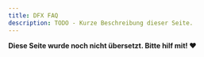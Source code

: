 ```yaml
---
title: DFX FAQ
description: TODO - Kurze Beschreibung dieser Seite.
---
```


**Diese Seite wurde noch nicht übersetzt. Bitte hilf mit! ❤**

<!-- Diese Seite beinhaltet die häufigsten Fragen zu DFX.swiss. Bitte
beachte, dass diese Seite eine Community Seite ist, welche von der
Community und nicht von DFX selber gepflegt wird.

## Allgemeine Fragen

### Erhalte ich eine Übersicht aller Transaktionen, inkl. Fees, die ich während des Jahres bei der Decentralized Finance Exchange getätigt habe?

Ja, du kannst eine Transaktionsübersicht zu den DFX Services bekommen
(Staking, Kauf & Verkauf über Fiat und Referral Rewards).

Dazu kannst du auf der Payment Seite unter **Transaktionshistorie** in
zwei Varianten auswählen.

- csv-Format als Download (Cointracking kompatibel) und
- API für Cointracking (nur Lesen)

Wichtig: Pop Up Blocker deaktivieren!
[center\|thumb](/File:DFX_API_Cointracking.jpg "wikilink")

Sobald der Service für weitere OnChain Daten verfügbar ist, wird das der
nächste Meilenstein sein. Verfolge daher gerne unsere Projekt-
Fortschritte auf unserem Twitter Kanal:
[Twitter](https://twitter.com/DFX_swiss)

### Kann die o.g. Übersicht aller Transaktionen für das Finanzamt verwendet werden?

Ja.

### Was sind DeFi-Assets?

DeFi ist die Abkürzung für “Decentralized Finance”. Der Begriff wird in
der Regel zur Beschreibung aller Anwendungen verwendet, die
Finanzdienstleistungen auf Basis dezentraler Blockchain Technologie
anbieten. Anwendungen sind beispielsweise dezentrale Aktien oder
Kreditvergabe. Allgemein sind unter DeFi-Assets alle typischen
Finanzdienstleistungen der herkömmlichen Finanzwelt zu verstehen, wie
zum Beispiel der Aktienhandel, welcher nun dezentral, also ohne zentrale
Instanz, durchgeführt werden kann.  Die DeFi-Assets, welche bei uns
handelbar sein werden, sind Assets auf der DeFiChain. Wenn du einen
genauen Überblick über die aktuell handelbaren DeFi-Assets haben
möchtest, schau gerne auf der DeFiChain Homepage vorbei: [DeFiChain
DEX](https://defichain.com/dex/)

### Was sind DeFi-Assets? Werden zusätzliche [Kryptowährungen](/Kryptowährungen "wikilink") angeboten?

DeFi-Assets in unserem Kontext sind alle Token, dezentrale Aktien,
Liquidity Token usw., die auf der [DeFiChain](/DeFiChain "wikilink")
handelbar sind. Somit wird es möglich sein, all diese Assets durch
unsere Dienstleistung direkt und ohne Umwege per Banküberweisung zu
erwerben. DeFi Assets und [Kryptowährungen](/Kryptowährungen "wikilink")
außerhalb der [DeFiChain](/DeFiChain "wikilink") werden nicht angeboten.
Hinweis: Beachte, dass damit keine Liquidity Pools wie z.B. DFI-BTC
gemeint sind, sondern Liquidity Token, die diese Pools repräsentieren.

### Ist der Service auch für Unternehmenskunden verfügbar?

Jeder, der eine SEPA Banküberweisung tätigen kann, darf unsere
Dienstleistung nutzen. Daher sind auch Überweisungen von Firmenkonten
möglich.

### Wie wird die Infrastruktur betrieben, wie ist diese gesichert, welche Redundanzen sind eingebaut?

Die IT Infrastruktur wird von einem professionellen Anbieter betrieben,
überwacht und gesichert.

### Wie wird der Service vor Betrug oder Täuschung geschützt?

Betrug und Täuschung im Finanzbereich wird zusammengefasst zum Thema
Geldwäsche. Das Unternehmen ist in der Schweiz reguliert und hält sich
an alle geltenden Gesetze. Wir sind daher verpflichtet alle uns
zugänglichen Informationen über den Nutzer dazu zu verwenden,
Unregelmäßigkeiten oder Auffälligkeiten im Verhalten des Nutzers zu
erkennen. Zum Beispiel, wenn jemand gleichzeitig kauft und verkauft.

### Gibt es bereits eine Webseite?

Ja: [Decentralized Finance Exchange](https://dfx.swiss/)

### Über welche Plattformen und Wallets wird der Dienst verwendet werden können?

Über unsere Payment Seite werden die Zahlungen abgewickelt. Dazu muss
sich der Nutzer mit seiner Wallet und einer Signatur dort anmelden. Wir
planen alle Wallets, d.h. sowohl die DeFiChain App (Full Node) als auch
alle Mobile Wallets (Light Wallets), in unseren Service zu integrieren.

### Kann ich am Projekt mitarbeiten?

Ja, besuche uns auf [GitHub](https://github.com/DeFiChange) oder
kontaktiere uns auf [Telegram](https://t.me/DFXswiss), wenn du bei uns
mitarbeiten möchtest.

### Wie hoch ist das Risiko, dass regulatorische Hürden die Umsetzung verhindern?

Dieses Risiko gibt es immer. Wir arbeiten mit der renommiertesten
Anwaltskanzlei der Schweiz zusammen, um dieses Risiko möglichst klein zu
halten.

### Wie ist die Rolle der Mitarbeiter im Team?

Wie in jedem kleinen Start-Up übernimmt jedes Teammitglied verschiedene
Rollen und Aufgaben. Aktuell sind unsere Hauptaufgaben die Entwicklung
(API, Homepage und Payment), die rechtliche Arbeit, die ein
Geschäftsmodell im DeFi Bereich erfordert, sowie das Marketing. Hier
findest du weitere Infos zu unserem Team:
[<https://dfx.swiss/de/ueber/>](https://dfx.swiss/de/ueber/)

### Warum meldet sich meine Bank bei mir?

Es kann durchaus vorkommen, dass sich deine Bank bei dir meldet bzw.
eine Überweisung zu unserem Service abgelehnt hat. Dies soll dem Schutz
des Kunden dienen, da Betrug oder andere kriminelle Machenschaften
verdächtigt werden. In diesem Fall ist es ratsam, mit deiner Bank
Kontakt aufzunehmen, damit deine Bank die Zahlung freigibt.

### Meine Bank unterstützt keine wöchentlichen Zahlungen. Was kann ich machen?

In der Regel bietet jede Bank einen Dauerauftrag an. Wenn dies nicht
möglich ist, da du es zum Beispiel per App oder via Online Banking
probiert hast, nehme einfach Kontakt zu deiner Bank auf oder ziehe in
Erwägung zu einer anderen Bank zu wechseln. Zudem kannst du auch 4
unterschiedliche Daueraufträge erstellen, die jeweils eine Woche
versetzt sind, sodass jede Woche ein Dauerauftrag ausgeführt wird.

### Wie sieht der Zeitplan aus?

Schau dir unsere Roadmap an, um eine genauere Übersicht bzgl. unserer
Meilensteine und Ziele zu bekommen: [Decentralized Finance Exchange
Roadmap](https://fiat2defi.ch/#roadmap).

### Wie kontaktiere ich unseren Support bzw. wie nehme ich Kontakt zur Decentralized Finance Exchange auf?

Unseren Support erreichst du über unsere Social Media Channels,
[Twitter](https://twitter.com/DFX_swiss) und
[Telegram](https://t.me/DFXswiss). Zudem kannst auch Kontakt über Email
mit uns aufnehmen: support@dfx.swiss

### Welche Währungen werden von unserem Service unterstützt?

Wir akzeptieren CHF und EUR. Bei Transaktionen, die 50'000 CHF
überschreiten, werden nach Absprache auch alternative Währungen
akzeptiert. Melde dich dafür beim Support: support@dfx.swiss

### Wird unser Service auch Cake DeFi oder anderen Anbietern angeboten?

Unsere API Schnittstelle ist Open Source und für jede Partei frei
zugänglich. Jede Plattform kann unseren Dienst einbauen, ohne uns um
Erlaubnis zu fragen. Es müssen nur unsere Standards eingehalten werden.
Ob Cake DeFi oder andere Anbieter unseren Service integrieren, liegt
somit nicht in unserer Hand.

### Werden auch andere Zahlungssysteme angeboten?

Ja, wir arbeiten bereits jetzt daran, möglichst jedes weit-verbreitete
Zahlungssystem zu integrieren. Wir stufen die Einführung weiterer
Zahlungssysteme als essentiell ein und wollen daher vor allem auch
Kreditkartenzahlungen ermöglichen. Apple Pay und Google Pay werden in
Zukunft ebenfalls eingeführt. Das nächste Zahlungssystem, welches wir
neben dem SEPA Zahlungssystem integrieren werden, ist
Kreditkartenzahlung. Schau dir hierzu auch unsere
[Roadmap](https://fiat2defi.ch/#roadmap) an. Mit dem angenommenen CFP,
können wir nun unsere Anstrengungen zusätzlich verstärken und die
Einführung weiterer Zahlungssysteme beschleunigen.

### Ist DFX reguliert?

Ja. Die Regulierung kann
[hier](https://www.finma.ch/de/bewilligung/selbstregulierungsorganisationen-sro/sro-mitglieder-suche/)
abgerufen werden. [none\|thumb\|Regulierung](/File:Finma.png "wikilink")

## Schritt-für-Schritt Anleitung

### DFX - Die ersten Schritte

Du möchtest gerne per einfacher SEPA Überweisung \$DFI und andere Token
der DefiChain (dBTC, dETH etc.) kaufen und diese auf deine Wallet senden
lassen?

In drei Schritten wird dir erklärt, wie einfach es ist, dein
traditionelles Bankonto kryptofit zu machen.

**Du nutzt noch nicht die DFX Smartphone Wallet**

Was brauchst du?

- Dein Smartphone
- Blatt Papier und Bleistift
- Deine IBAN, mit der du die Überweisungen tätigen möchtest.

Einrichtung in drei Schritten

**SCHRITT 1: App installieren und Wallet anlegen**

Gehe zu deinem Appstore (Google oder Apple) und installiere die DFX
Swiss App der DFX AG auf deinem Smartphone:

[link=<https://apps.apple.com/app/id1582633093>](/File:App_apple.png "wikilink")
[link=<https://play.google.com/store/apps/details?id=com.defichain.app.dfx>](/File:App_google.png "wikilink")

**Starte die App und richte deine DFX Wallet ein:**

Wähle "EINE WALLET ERSTELLEN"

[400x400px](/File:Screenshot_20211005-164512_DFX_Wallet.jpg "wikilink")

Bestätige und lasse dir den Seed (24 Wörter) anzeigen.

[400x400px](/File:Image_(3).png "wikilink")

Nimm Papier und Stift zur Hand und schreibe alle Wörter in der richtigen
Reihenfolge auf. Diese Wörter MÜSSEN geheim bleiben und sicher
aufbewahrt werden!

[400x400px](/File:Screenshot_20211005-164601_DFX_Wallet.jpg "wikilink")

Bestätige jetzt die Wörter, um sicher zu gehen, dass du sie korrekt
notiert hast.

[400x400px](/File:Screenshot_20211005-164959_DFX_Wallet.jpg "wikilink")

Wähle zum Schluss ein 6-stelliges Passwort für die Wallet.

[400x400px](/File:Screenshot_20211005-165050_DFX_Wallet.jpg "wikilink")

**Fertig**, die Wallet ist angelegt und fertig für den Gebrauch. Das
Netzwerk muss auf "MainNet" (unter Guthaben) stehen, damit bist du mit
dem richtigen DeFiChain Netzwerk verbunden.

Anfangs werden nur *DFI (UTXO)* und *DFI (Token)* in der Guthaben
Übersicht angezeigt. Sobald du ein 1. Investment in die anderen
DeFiChain Assets mit DFX getätigt hast, werden diese Assets auch in der
Guthaben Übersicht angezeigt.

Randinfo: DST Token umfassen dBTC, dETH, dLTC, dDOGE, dUSDT, dUSDC.

[400x400px](/File:Dfx_de.png "wikilink")

**SCHRITT 2: Die Zahlungsrouten für den Kauf von \$DFI etc. anlegen**

Dazu auf "Kauf & Verkauf" klicken, woraufhin sich ein Browserfenster
öffnet und auf folgende Seite geleitet wird:
[payment.dfx.swiss](http://payment.dfx.swiss) . Dies wird in Zukunft
alles nativ in der DFX App möglich sein! Ref-Code eingeben und AGBs
zustimmen. Falls du noch keinen Ref-Code hast, kannst du uns gerne
kontaktieren in der DFX Telegram Gruppe - <https://t.me/DFXswiss> - oder
via: [contact@dfx.swiss](http://contact@dfx.swiss) . Bei Android Geräten
kann es vorkommen, dass sich das Browserfenster der Payment Seite nicht
öffnet. In diesem Fall muss man in den Android Einstellungen die DFX
Wallet auswählen und dort den Standard Browser ändern, z.B. zu Google
Chrome.

Auf der Payment Seite angekommen, den roten "BUY" Button anklicken und
deinen gewünschten Token für die Kaufroute auswählen.

[400x400px](/File:Buy1.png "wikilink")

[400x400px](/File:Buy2.png "wikilink")

Wähle den gewünschten Token für die Kaufroute. Für jedes Asset bzw.
jeden Coin musst du eine separate Kaufroute mit unterschiedlichem
Zahlungszweck anlegen, wenn du das jeweilige Asset erwerben möchtest.

Verknüpfe die ausgewählte Kaufroute mit deiner IBAN

[400x400px](/File:Buy3.png "wikilink")

Die IBAN deines Bankkontos, von dem du Gelder zu DFX überweisen
möchtest, angeben und speichern. Du erhältst nun einen
Zahlungszweck/Verwendungszweck für die jeweilige Kaufroute (bei jedem
Asset unterschiedlich!). Kaufrouten können beliebig erstellt und auch
wieder gelöscht werden! Wurde eine Überweisung mit dazugehörigem
Zahlungszweck getätigt, ist dies bei uns im System hinterlegt, auch wenn
die Route danach gelöscht worden ist.

[400x400px](/File:Buy4.png "wikilink")

**SCHRITT 3: Dein erster Kauf via SEPA Banküberweisung**

Dein Onlinebanking öffnen und eine SEPA Banküberweisung auf das DFX
Konto veranlassen inklusive dem Zahlungszweck bzw. Verwendungszweck
(Purpose of Payment), der soeben gespeicherten Zahlungsroute des
gewünschten DeFiChain Assets, um in das gewünschte Asset zu investieren.
Die Bankdaten von DFX lauten:

*Zahlungsempfänger: DFX AG*

*IBAN: CH68 0857 3177 9752 0181 4*

*BIC: MAEBCHZZ*

*Zahlungszweck/Verwendungszweck: "Hier den Zahlungszweck des DeFiChain
Assets eintragen"*

*Adresse: Bahnhofstrasse 7, 6300 Zug, Schweiz*

Zurücklehnen und warten, bis das Geld bei DFX eintrifft und deine Coins
auf deiner Wallet landen. Ausserdem kannst du mit der Einrichtung eines
Dauerauftrags in deinem Onlinebanking mittels DCA
(Dollar-Cost-Averaging) regelmäßig in \$DFI & Co. investieren.

**Bitte beachte, dass nur Einzahlungen BIS 900 EUR KYC-frei sind. Bei
Beträgen über 900 EUR musst du unseren vollen KYC-Prozess durchlaufen!
Überweisungen über 900 EUR ohne abgeschlossenes KYC werden automatisch
retourniert!**

Viel Spass mit DFX!

### Zweite Walletadresse erstellen (z.B. für Firmenaccounts)

Erstelle eine zweite Walletadresse, die du ganz einfach parallel zu
deiner ersten Walletadresse verwalten kannst. Dies kann entweder für
deine Firma sein, falls du schon eine private Wallet angelegt hast oder
z.B. für ein weiteres Familienmitglied.

Öffne deine Wallet und wähle oben links den Button „Wechseln“.

[240px\|link=<https://defichain-wiki.com/wiki/File:Zweite_Walletadresse-1.png>](/File:Zweite_Walletadresse-1.png "wikilink")

Wähle nun „Walletadresse erstellen“.

[240px\|link=<https://defichain-wiki.com/wiki/File:Schritt-f%C3%BCr-Schritt_zweite_Walletadresse-2.png>](/File:_Schritt-für-Schritt_zweite_Walletadresse-2.png "wikilink")

Nun kannst du ganz einfach über den Button „Wechseln“ zwischen deinen
beiden Wallets hin und her switchen.

[240px\|link=<https://defichain-wiki.com/wiki/File:Zweite_Walletadresse-3.jpg>](/File:Zweite_Walletadresse-3.jpg "wikilink")

Klicke nun auf deiner neuen Walletadresse den Button „Kauf, Verkauf &
Staking“, wodurch du auf die Payment Seite weitergeleitet wirst.

Die weiteren Schritte sind identisch wie beim Erstellen deiner ersten
Wallet. Du kannst nun alle Daten individuell und unabhängig von deiner
ersten Walletadresse hinterlegen und z.B. deine Firmenwallet bei DFX
verifizieren.

Falls du die zweite Walletadresse mit deiner ersten verknüpfen willst,
kannst du das ganz einfach tun, indem du mit derselben IBAN einen Kauf
auf deiner zweiten Walletadresse tätigst, mit welcher du auch schon auf
deiner ersten Walletadresse gekauft hast. Dadurch werden bei der zweiten
Adresse automatisch die Nutzerdaten deiner ersten Adresse hinterlegt.
Wichtig ist nur, dass du kaufst und nicht verkaufst und dies mit der
gleichen IBAN tust, die auch bei deiner ersten Adresse hinterlegt ist.

## Nutzer-relevante Fragen & KYC-Prozess

### Wer ist befugt unseren Service zu nutzen?

Den Service kann jeder nutzen, der eine SEPA Überweisung in die Schweiz
tätigen kann, denn die Firma ist in der Schweiz angemeldet. SEPA ist ein
Europäisches Zahlungssystem, das von praktisch allen Banken in den
Europäischen Ländern unterstützt wird. Wir planen allerdings später auch
Kreditkarten und weitere Zahlungsmöglichkeiten zu schaffen. Das durch
die Masternodes genehmigte CFP hilft uns, andere Zahlungssysteme
schneller zu integrieren.

### Bis zu welcher Grenze ist der Service KYC-frei?

Der Service ist bis 1000 CHF bzw. 900 € am Tag oder 100.000 CHF bzw.
90.000 € im Jahr ohne KYC-Prozess nutzbar.

### Wird ein KYC-Prozess trotzdem angeboten? Was passiert, wenn ich mehr als 1000 CHF bzw. 900 € pro Tag investieren möchte oder über die Jahresobergrenze komme?

Ja, sobald du die o.g. Freigrenze überschreitest, wird ein KYC-Prozess
erforderlich. Wir empfehlen unseren Kunden zuerst eine Testtransaktion
durchzuführen, um den Service und die Funktionsweise kennenzulernen.
Nach der ersten erfolgreichen Transaktion gibt es in der App die
Möglichkeit, die persönliche Verifizierung (KYC) vorzunehmen.

### Zählt für die Jahresobergrenze, bei der man KYC frei investieren kann, das Kalenderjahr oder ein Jahr ab meiner ersten Überweisung?

Es zählt das Kalenderjahr. Allerdings sei zu beachten, dass die
Banktransaktionen auch nur an Wochentagen und zu maximal  1000 CHF bzw.
900 € am Tag KYC-frei sind. Daher braucht man sowieso ca. 140 Tage (100
Transaktionen insgesamt in 20 Wochen; 1 Transaktion pro Werktag) bis man
das volle Transaktionsvolumen KYC-frei ausgenutzt hat. So ist es z.B.
möglich, 200.000 CHF mit einer Transaktion pro Werktag KYC-frei zu
investieren, wenn dies gleichmäßig auf zwei Geschäftsjahre aufgeteilt
wird.

### Was sind AML Informationen?

AML steht für „Anti Money Laundering“ und zielt auf die Bekämpfung von
Geldwäsche ab. Von daher ist jeder Finanzintermediär dazu verpflichtet,
die Überwachung und Einhaltung der geltenden Geldwäschegesetze zu
gewährleisten, meistens durch einen AML-Compliance-Officer.

### Welche Kunden-Informationen werden durch die Decentralized Finance Exchange zur Verfügung gestellt,  um den AML-Regularien zu entsprechen?

Wir sind verpflichtet die Informationen, die ein Kunde durch eine
Transaktion auf unser Geschäftskonto durch seine IBAN hinterlässt, den
beteiligten Banken zur Verfügung zu stellen. Durch die IBAN wird der
zugehörige Namen und die Adresse dieser Person einsehbar.

### Was passiert mit meinen Daten bei der Decentralized Finance Exchange?

Zum Einen speichern wir mit deiner Legacy Adresse (deine Blockchain
Adresse) eine Route ab (Bsp. einer Route: Legacy Adresse XY tauscht von
EUR in DFI). Damit ist es möglich einen Sparplan über einen Bank
Dauerauftrag laufen zu lassen, sodass unsere API die Informationen
zuordnen kann und dein Geld am Ende deiner Wallet zuordnen kann.
Zusätzlich werden alle abgeschlossen Transaktionen gespeichert, um das
spätere Erstellen von Steuerübersichten oder einer Transaktionshistorie
zu ermöglichen.

### Welche Länder können zurzeit den Service (noch) nicht nutzen?

Länder, in denen keine SEPA-Überweisungen möglich sind, sind anfangs
noch von unserem Service ausgeschlossen, solange bis
Kreditkartenzahlungen integriert werden.

## Schritt-für-Schritt Anleitung KYC-Prozess

[800px](/File:Kundenverifikation.jpg "wikilink")

Du möchtest mit DFX mehr als 900 € pro Tag ein- bzw. auszahlen? Hier
führen wir dich durch den Identifizierungsprozess (KYC = Know Your
Customer) zur Erhöhung deines Limits. Dieser besteht aus mehreren
Schritten.

Rufe zuerst mit der DFX Wallet über "Kauf, Verkauf & Staking" deine
persönliche DFX.swiss Paymentseite auf.

<u>Achtung IOs Nutzer</u>: Stelle sicher, dass du für das anschließende
Auto-Ident Safari als Standard Browser einstellst: [alt=AutoIdent -
Safari for IOs
mandatory\|center\|400x400px](/File:AutoIdent_-_Safari.jpg "wikilink")

<big>**Schritt 1: Benutzerdaten**</big>

[800px](/File:Benutzerdaten.jpg "wikilink")

Bevor du dein Limit erhöhen kannst, musst du alle Benutzerdaten
eingeben.

<u>Tipp</u>: Kontrolliere nochmals deine Email-Adresse und die Rufnummer
deines Mobiltelefons. Diese Angaben sind für die weiteren Schritte
notwendig.

<big>**Schritt 2: Limit erhöhen**</big>

[800px](/File:Limits.jpg "wikilink")

Nachdem du die persönlichen Daten auf der Payment Seite eingegeben hast,
kannst du auf "Einzahlungslimit erhöhen" klicken. Dazu auf den roten
Pfeil nach oben klicken.

<big>**Schritt 3: Limit Legitimierung**</big>

[800px](/File:Chatbot_.jpg "wikilink")

Hier wird dir eine SMS an deine hinterlegte mobile Rufnummer gesendet
(1. anfordern, 2. eingeben). Danach startet der Chatbot unseres KYC
Dienstleisters (KYC Spider) auf der Paymentseite. Der Chatbot führt dich
durch einige Fragen (z.B. wie viel man investieren will). Am Ende des
Chats kannst du den Chatbot beenden.

INFO: Dein DFX KYC Status ist nun in Bearbeitung (Chatbot).

<big>**Schritt 4: Online Identifikation**</big>

[800px](/File:KYC_DE.jpg "wikilink")

Es startet danach auf der Paymentseite das Online-Ident Verfahren, bei
dem man seine Identität mit Hilfe eines gesetzlichen Ausweisdokuments
belegt.

**Wichtig:** Es werden nur Reisepass, ggf. Personalausweise im
Schengenraum akzeptiert.

INFO: Dein DFX KYC Status ist nun in Bearbeitung
(Online-Identifikation).

<u>Tipp</u>: Falls der Prozess nicht startet oder du nach einer
Unterbrechung weitermachen möchtest, klicke bitte auf den roten
"refresh" Pfeil

<big>**Schritt 5: Video Identifikation**</big>

[800px](/File:Videoident.jpg "wikilink")

Der letzte Schritt ist ein Video-Ident Verfahren, zu dem man
weitergeleitet wird durch das Anklicken des roten "refresh" Pfeil auf
der Payment Seite. Dort überprüft eine reale Person die Identität in
einem Video Chat. Auch hierzu wird ein gesetzliches Ausweisdokument
benötigt.

HINWEIS: Dieser Schritt entfällt unter Umständen, falls das Online-Ident
Verfahren bereits erfolgreich war (Schritt 4).

INFO: Dein DFX KYC Status ist nun in Bearbeitung (Video Identifikation).

<big>**Schritt 6: Identifikation abgeschlossen**</big>

[800px](/File:Completed.jpg "wikilink")

Wenn das Video-Ident Verfahren erfolgreich abgeschlossen ist, wird der
Status auf "Verifizierung abgeschlossen" gesetzt. Auch bekommst du eine
Bestätigungsmail von DFX.

Jetzt ist alles o.k. und du musst nichts weiter unternehmen. Es wird
lediglich seitens DFX noch intern verarbeitet und dein Limit springt
danach auf 90'000 EUR.

HINWEIS: Auch wichtig, wenn du mit den 90'000 € nicht glücklich bist,
dann kannst du einfach erneut auf den "Einzahlungslimit erhöhen" Button
klicken, deinen Wunschbetrag eingeben und weitere Details zur Quelle
dieser Gelder angeben inkl. Dokumenten-Upload.

Vielen Dank für dein Vertrauen in DFX. Melde dich gerne bei weiteren
Fragen und sende eine Nachricht an
[support@dfx.swiss](http://support@dfx.swiss).

## Schritt-für-Schritt Anleitung KYC-Prozess/Onboarding Firmenkunden

[800px](/File:KYC_DE_B2B.jpg "wikilink")

Firmenkunden liegen uns bei DFX besonders am Herzen, weshalb wir die
Verifizierung innerhalb 24h garantieren. Dafür müssen folgende Schritte
unternommen werden.

<big>**Schritt 1: Firmen Wallet anlegen**</big>

Zunächst muss das Unternehmen eine eigene DFX Wallet anlegen, die
ausschließlich vom Unternehmen genutzt wird. Dazu kann die DFX Swiss App
über den [App Store](https://apps.apple.com/app/id1582633093) oder
[Google Play
Store](https://play.google.com/store/apps/details?id=com.defichain.app.dfx)
herunter geladen werden. Nach der Installation und der [Erstellung der
Wallet](/DFX_FAQ#Schritt-f.C3.BCr-Schritt_Anleitung "wikilink"), gelangt
man in der Guthaben-Übersicht der Wallet über den Button "Kauf &
Verkauf" auf unsere Payment Seite.

Rufe zuerst mit der DFX Wallet über "Kauf, Verkauf & Staking" deine
persönliche DFX.swiss Paymentseite auf.

<u>Achtung IOs Nutzer</u>: Stelle sicher, dass du für das anschließende
AutoIdent Safari als Standard Browser vorher einstellst:

[alt=AutoIdent - Safari for IOs
mandatory\|center\|400x400px](/File:AutoIdent_-_Safari.jpg "wikilink")

<big>**Schritt 2: Benutzerdaten eintragen**</big>

[800px](/File:User_Data_B2B.jpg "wikilink")

Bevor das Unternehmen verifiziert werden kann, müssen alle Benutzerdaten
eingeben werden. WICHTIG: Als Account-Typ muss oben im Drop-Down Menü
Geschäftskonto ausgewählt werden. Im Falle eines Einzelunternehmens,
muss "Einzelunternehmen" ausgewählt werden. Bei den persönlichen
Informationen, müssen die Daten eines Mitarbeiters oder des Inhabers des
Unternehmens eingetragen werden, die weisungsbefugt sind. Dies muss
später auch durch ein Dokument belegt werden (z.B. durch
Handelsregisterauszug oder Statuten/Satzung des Unternehmens). Bei der
Sektion "Organisation" müssen dann noch die Daten der Firma eingetragen
werden. Danach unten auf den Button "Speichern" klicken zur Übernahme
der Daten.

<u>Tipp</u>: Kontrolliere nochmals deine Email-Adresse und die Rufnummer
deines Mobiltelefons. Diese Angaben sind für die weiteren Schritte
notwendig.

<big>**Schritt 3: Verifizierung starten**</big>

Nachdem die persönlichen Daten auf der Payment Seite eingegeben worden
sind, kann das Einzahlungslimit erhöht werden, welches den 1. Schritt
der Verifizierung startet. Da ein Firmenaccount verifiziert wird und
keine Privatperson, benötigen die Schweizer Behörden noch Dokumente, die
die Weisungsbefugnis der verifizierten Person und die Inhaberstruktur
der Firma bestätigen. Dies können z.B. ein Handelsregisterauszug, eine
Kopie der Statuten bzw. Satzung des Unternehmens sein, welche im 1.
Schritt hochgeladen werden können. Dazu einfach in den Benutzerdaten auf
der Payment Seite auf den aufwärts gerichteten roten Pfeil klicken im
Feld "Dein Limit" .

[400x400px\|center](/File:Upload_de.png "wikilink")

<big>**Schritt 4: Chatbot ausfüllen**</big>

Der 2. Schritt der Verifizierung ist ein Chatbot, bei dem verschiedene
Fragen beantwortet werden müssen. Der Chatbot startet automatisch,
nachdem das Firmen - Dokument erfolgreich hochgeladen worden ist.

[800px](/File:Chatbot_.jpg "wikilink")

Zuerst wird eine SMS an die in den persönlichen Daten hinterlegte mobile
Rufnummer gesendet (1. anfordern, 2. eingeben). Danach startet der
Chatbot unseres KYC Dienstleisters (KYC Spider) in der Payment Seite.
Der Chatbot führt dich durch einige Fragen (z.B. wie viel man
investieren will). Diese bitte wahrheitsgemäß ausfüllen.

Am Ende des Chats kann der Chatbot beendet werden. INFO: Der DFX KYC
Status ist nun in Bearbeitung (Chatbot).

<big>**Schritt 5: Online Identifikation**</big>

[800px](/File:KYC_DE.jpg "wikilink")

Nach dem erfolgreichen Abschluss des Chatbots, wird man direkt
weitergeleitet zum Online-Ident Verfahren, im selben Fenster auf der
Payment Seite. Das Online-Ident Verfahren, bei dem man seine Identität
mit Hilfe eines gesetzlichen Ausweisdokuments belegt. Es werden nur
Reisepass und ggf. Personalausweise im Schengenraum akzeptiert. INFO:
Der DFX KYC Status ist nun in Bearbeitung (Online-Identifikation).

<u>Tipp</u>: Falls die Verifikation unterbrochen wird, kann die
Verifikation an der selben Stelle im Prozess wieder aufgenommen werden,
indem der runde Pfeil in den Benutzerdaten im Feld 'Dein Limit' auf der
Payment Seite geklickt wird.

<big>**Schritt 6: Video Identifikation**</big>

[800px](/File:Videoident.jpg "wikilink")

Der letzte Schritt ist ein Video-Ident Verfahren. Das Video-Ident
Verfahren wird nur gestartet, falls das Online-Ident Verfahren nicht
ausreichend war. Zum Video-Ident Verfahren gelangt man ebenfalls über
den runden Pfeil in den Benutzerdaten. Dort überprüft eine reale Person
die Identität in einem Video Chat. Auch hierzu wird ein gesetzliches
Ausweisdokument (Reisepass oder Personalausweis) benötigt. HINWEIS:
Dieser Schritt entfällt unter Umständen, falls das Online-Ident
Verfahren bereits erfolgreich war (Schritt 5). Dies kann in einigen
Fällen vorkommen, falls z.B. das Ausweisdokument nicht klar fotografiert
worden ist.

INFO: Der DFX KYC Status ist nun in Bearbeitung (Video-Identifikation).

<big>**Schritt 7: Identifikation abgeschlossen**</big>

[800px](/File:Completed.jpg "wikilink")

Wenn die Verifikation abgeschlossen ist, wird der Status auf der Payment
Seite auf 'Verifizierung abgeschlossen' gesetzt. Auch wird eine
Bestätigungsmail seitens DFX versendet. Das Unternehmen ist nun
freigeschalten für ein Einzahlungslimit von 90'000 EUR. Falls höhere
Volumen erwünscht sind, kann das Einzahlungslimit weiter erhöht werden,
indem man den roten Pfeil in den Benutzerdaten klickt und das gewünschte
Einzahlungslimit eingibt. Danach wird das Unternehmen von DFX
kontaktiert.

Vielen Dank für dein Vertrauen in DFX.

Bei weiteren Fragen kannst du dich jederzeit an
[business@dfx.swiss](http://business@dfx.swiss) wenden.

## Kaufprozess: FIAT -\> DeFiChain Assets

### Wie kann ich Fiatgeld an Decentralized Finance Exchange überweisen?

Eine Überweisung tätigst du ja, um in ein DeFi-Asset zu investieren.
Dazu kannst du unsere [Paymentseite](https://payment.fiat2defi.ch/login)
benutzen. Auf dieser Seite wirst du durch den Prozess geleitet, indem du
einen Auftrag an uns definierst. Du kannst ggf. einen Referral Code
eines Freundes nutzen und bekommst bei der ersten Transaktion auch
deinen eigenen Referral Code, um dein passives Einkommen durch Referrals
ebenfalls zu erhalten. Am Ende des Prozesses musst du dann deinen
gewünschten Betrag per Banküberweisung an die dort angegebene IBAN
tätigen. Eine genaue Schritt für Schritt Anleitung für den Kauf findest
du hier: [Schritt-für-Schritt
Anleitung](https://defichain-wiki.com/wiki/DFX_FAQ#Schritt-f.C3.BCr-Schritt_Anleitung).

### Wie läuft der Kaufprozess, sobald ich meine Überweisung an Decentralized Finance Exchange tätige?

Wir sammeln die eingehenden Kaufaufträge und führen diese anfangs 1x am
Tag, bei steigendem Kaufvolumen öfters, aus. Somit tauschen wir die
Kundengelder geschlossen als Gesamtsumme in BTC und transferieren diese
zur DeFiChain Wallet. Dort wird über die DEX in die verschiedenen Assets
getauscht und schließlich werden diese Assets an die einzelnen Wallet
Adressen der Kunden/Auftraggeber transferiert.

### Wie richte ich eine Aufteilung der Investition in den verschiedenen Assets ein, wenn ich Einzahlungen via Dauerauftrag bei der Hausbank tätige?

Du kannst, nachdem du einmal eine Investition in ein bestimmtes Asset
getätigt hast, durch wiederholte Überweisungen (Dauerauftrag) mit dem
korrekten Verwendungszweck einen Sparplan für dieses Asset erzeugen.
Sobald du neue Assets sparen möchtest, wiederholst du einfach den
Prozess für dieses Asset und richtest danach wieder einen Dauerauftrag
bei deiner Bank ein.

### Werden die erworbenen Assets direkt/automatisch auf meine DefiChain Adresse überwiesen?

Ja, sobald diese von uns erworben sind, werden sie direkt und
automatisch von uns an deine DeFiChain Wallet Adresse überwiesen.

### Kann dieser Service direkt in meiner DeFi-Wallet (allenfalls in einer anderen redundanten Wallet) integriert werden, sodass die Transaktion von meinem Bankkonto zu meiner eigenen Wallet erfolgt?

Plan ist es den Service als möglichen Zahlungsanbieter bei den
unterschiedlichen Wallets (Light wallet, Mobile Wallet, DeFiChain
Wallet/App sowie weiteren Wallets in Zukunft) zu integrieren. Das heißt
allerdings nicht, dass die Überweisung direkt auf deine Wallet führt,
denn wir müssen das Fiat Geld zunächst in dein gewünschtes Asset
tauschen, um dir dieses dann auf deine Wallet zu schicken. Wie bei jedem
Dienstleister, musst du also in der Zeit der Dienstleistungserbringung
dem Dienstleister vertrauen. Vorteil, danach bist du in der vollen
Kontrolle deiner DeFi Assets.

### Woher bekommt ihr die DFI Liquidität?

Wir brauchen keine Liquidität, da wir direkt mittels den von den Kunden
zur Verfügung gestellten Geldern die jeweiligen Assets kaufen. Wir
tauschen Fiat Geld erst in Bitcoin, dann in DFI oder die jeweiligen
Assets, die auf der DeFiChain verfügbar sind. Nach Abschluss des Trades,
werden die Assets zu deiner Wallet Adresse transferiert.

### Welcher Wechselkurs wird beim Kauf verwendet?

Wir können nur den Wechselkurs gewährleisten, den wir in dem Moment
bekommen, in welchem wir den Transfer durchführen. Das wird immer so
schnell wie möglich nach deiner Einzahlung sein und immer innerhalb
eines Arbeitstages nach Erhalt des Geldes. Daraus ergibt sich für dich
mal ein Vorteil (bei geringeren Kursen) und mal ein Nachteil (bei
höheren Kursen). Wenn du allerdings einen Sparplan laufen hast, sind die
Schwankungen durch regelmäßige Ausführung vernachlässigbar. Wir geben
den erhaltenen Wechselkurs 1 zu 1 an dich weiter zzgl. den Gebühren.

### Wann bekomme ich meine Assets in meiner Wallet angezeigt?

Sobald wir deine Funds getauscht haben, tätigen wir direkt die
Transaktion zu deiner Wallet. Die Zeit, wann du diese in der Wallet
siehst, ist in erster Linie abhängig von der Blockchain. Sobald die
Transaktion in der Blockchain aufgenommen wurde, wirst du benachrichtigt
und dir wird der Transaktion Hash sowie die Blocknummer mitgeteilt.

### Warum verlangt meine Bank Gebühren für SEPA Transaktionen in die Schweiz?

SEPA ist ein Zahlungsnetzwerk, in welchem Transaktionen kostenlos
abgewickelt werden können. Einige wenige Banken halten sich nicht an
diese Vereinbarung und verlangen trotzdem Gebühren für SEPA
Transaktionen in die Schweiz. Das ist äusserst kundenunfreundlich und
wir empfehlen den betroffenen Personen das Bankkonto bei so einer Bank
aus Protest aufzulösen. Alternativ besteht auch die Möglichkeit das Geld
zuerst zu einer normalen Bank zu transferieren und danach an DFX zu
übertragen. Bei Banken wie zum Beispiel Revolut funktionieren
Transaktionen meistens sehr zuverlässig.

Bekannte kundenunfreudliche Banken die extra Gebühren für Ausland
Transaktionen verlangen:

- Bank Austria

### Werden Echtzeittransaktionen unterstützt?

Ja, es können per SEPA Instant Käufe durchgeführt werden. Die
Verarbeitung dauert dadurch wenige Minuten.

Du möchtest DeFiChain Assets KAUFEN und sie SOFORT in deiner Wallet
haben? Kein Problem. Mit der neuen SEPA Instant Integration bei DFX hast
du nach dem Absenden der Überweisung alles in wenigen Minuten in deiner
Wallet. 24h pro Tag, 7 Tage die Woche, 365 Tage pro Jahr

**Wie funktioniert es?**

Einfach! Verwende deine existierenden Kaufrouten, oder lege dir eine
neue Kaufroute an und sende deine Überweisung mit dem Verwendungszweck
an das DFX SEPA instantfähiges Bankkonto.

**Wo finde ich die Bankverbindung für den instant?**

Klicke einfach auf Kaufen & Staking in der App und scroll ganz nach
unten. Bitte beachte, dass du diesen Service nur verwenden kannst, wenn
deine Bank SEPA Sofortüberweisungen anbietet

Die Vorgehensweise ist denkbar einfach und nutzerfreundlich:

- Anstatt der bestehenden IBAN: CH68...
- einfach die neue IBAN: **LU11 6060 0020 0000 5040** verwenden.
- BIC: OLKILUL1
- Gleicher Verwendungszweck aus deiner Kaufroute (hashcode).  

[Hier](https://docs.google.com/spreadsheets/d/1mnq_54_5TGNyRbL9omEffuSuIaDjM7wjZj4COIcjuwo/edit#gid=0)
ist eine Liste (Google Sheet), aller DFX bekannten Banken (ohne
Garantie), ob diese SEPA instant grundsätzlich unterstützen.

**Kann mein Bankkonto in Echtzeit überweisen?**

Bist du dir unsicher, ob deine Bank SEPA Sofortüberweisungen anbietet?

Über folgenden Link kannst du es prüfen:
\<[klick](https://www.iban-rechner.de/iban_validieren.html)\> .

Zur Info: Geldinstitute in der Schweiz bieten SEPA Instant kaum an.

## Verkaufsprozess: DeFiChain Assets -\> FIAT

### Wer kauft die Reward DFI, die ihr in FIAT ausbezahlt?

Reward DFI sind die DFI, die jemand aus dem Staking/Masternode/Liquidity
Mining bekommt und direkt über unseren Service in FIAT wechselt. Wir
tauschen die DFI zuerst über die DEX in dBTC. Von daher werden diese in
den DEX Pool gegeben. Käufer sind also die Personen, die entweder
Arbitrage machen, nachdem wir eine größere Menge getauscht haben, oder
die, die zu dieser Zeit über die DEX in DFI tauschen.

### Wie ist der Prozess gestaltet, wenn ich z.B. DFI in Höhe von 100.000€ in Fiat verkaufen möchte?

Du loggst dich auf unserer Payment Website ein, um im Dashboard zu
sehen, welche Summen von dir pro Tag übertragen werden dürfen. Ohne
KYC-Prozess beträgt die maximale Transaktion pro Tag 1000 CHF bzw. 900€.
Wenn du einen grösseren Betrag auf einmal tauschen möchtest, klickst du
auf “Limits erhöhen” und wirst zu einem vollen KYC-Prozess
weitergeleitet, welcher im Grunde gleich funktioniert wie bei allen
anderen Crypto Börsen. Nach erfolgreich abgeschlossenem KYC-Prozess
ändert sich die Anzeige im Dashboard und du kannst Transaktionen
innerhalb höherer Limits ausführen. Der Ablauf des Verkaufsprozess ist
gleich wie bei jeder anderen Summe auch. Du überträgst das Asset mittels
einer Blockchain Transaktion an die Decentralized Finance Exchange und
bekommst anschließend vollautomatisch den EUR Betrag auf dein
hinterlegtes Bankkonto ausgezahlt. Sollten durch die hohen Summen
Nachfragen der Bank entstehen, steht das Decentralized Finance Exchange
Team gerne zur Beratung zur Verfügung. Bei Summen ab 50.000€ kann die
Beratung auch vor Ausführung des Trades gemacht werden. Dafür kannst du
dich gerne beim Support melden: support@dfx.swiss

### Woher kommt die Liquidität bei Verkäufen mit größeren Summen bspw. über 100.000€?

Die nötige Liquidität für den Tausch in Bitcoin ist durch die DEX der
DeFiChain gedeckt und die Liquidität, um von Bitcoin in Euro zu
tauschen, ist durch zentralisierte Crypto Börsen, mit denen wir
zusammenarbeiten, garantiert.

### Wo kann ich die Wechselkurse einsehen?

Transparenz ist uns sehr wichtig. Von daher wird der jeweilige
Wechselkurs einsehbar sein. Es wird auch eine Übersicht geben, wo du
alle deine Transaktionen einsehen kannst, inklusive der zugehörigen
Wechselkurse.

### Welche Banken werden bei Verkäufen akzeptiert?

Auf Grund von Bankenregulation akzeptieren wir Bankkonten aus folgenden
Jurisdiktionen bei Verkäufen, die über DFX getätigt werden:

[400px\|center](/File:Banken_Land.png "wikilink")

## Schritt-für-Schritt Anleitung - Verkaufen bei DFX

#### SCHRITT 1: Payment-Seite

[400x400px\|center](/File:DFX_Wallet.png "wikilink")

Um auf die Payment-Seite zu gelangen, klickt man zunächst auf den "Kauf
& Verkauf" Button in der Guthaben Ansicht der DFX Wallet, woraufhin sich
ein Browserfenster öffnet und auf folgende Seite geleitet wird:
[payment.dfx.swiss](http://payment.dfx.swiss) . Dies wird in Zukunft
alles nativ in der DFX App möglich sein!

#### SCHRITT 2: Verkaufsrouten anlegen für den Verkauf von \$DFI auf der Payment-Seite

Auf der Payment Seite angekommen, den roten "Verkaufen" Button
anklicken, welcher sich unter den Benutzerdaten befindet.

[400x400px\|center](/File:Sellroutes_de.png "wikilink")

Wähle dann die gewünschte Währung (CHF oder EUR), die auf das Bankkonto
ausgezahlt werden soll, aus.

[400x400px\|center](/File:Sellroutes2_de.png "wikilink")

In das 2. Eingabefeld wird die IBAN eingetragen, auf die die verkauften
DFI ausgezahlt werden sollen. Nach der Eingabe und Speicherung der
gewünschten Währung und IBAN, wird eine Deposit Adresse generiert:

[400x400px\|center](/File:Sell4_de.png "wikilink")

#### SCHRITT 3: Generierte Deposit Adresse kopieren und DFI auf diese Adresse schicken

Diese Deposit Adresse ist die Blockchain Adresse, auf die die Menge DFI
geschickt wird, die der Nutzer verkaufen möchte. ACHTUNG: Derzeit können
bei DFX nur DFI verkauft werden und KEINE anderen Kryptowährungen. Die
Deposit Adresse kann einfach kopiert werden, indem man die Verkaufsroute
noch einmal anklickt:

[400x400px\|center](/File:Verkaufsroute.png "wikilink")

Zudem werden noch einmal alle Details zu der jeweiligen Verkaufsroute
angezeigt. Die kopierte Adresse befindet sich im Cache und kann beim
Versenden der DFI in der DFX Wallet bei der Empfängeradresse einfach
eingefügt werden:

[400x400px\|center](/File:DFI_senden.png "wikilink")

Nach dem Einfügen der Adresse und der Menge DFI, die verkauft werden
soll, klickt man einfach auf den Button "Weiter" und bestätigt danach
die Transaktion. Der Nutzer bekommt 3 Bestätigungsmails, die die
einzelnen Schritte des Verkaufs dokumentieren:

1.  Eine Mail, die bestätigt, dass die DFI von DFX empfangen worden
    sind.
2.  Eine Mail, die den Verkauf der DFI bestätigt inkl. aller Details zum
    Verkauf wie z.B. den Wechselkurs.
3.  Und eine Mail, die bestätigt, dass das Geld des Verkaufs unser
    Bankkonto verlassen hat und sich auf dem Weg zum Bankkonto des
    Kunden befindet.

**Bitte beachte, dass nur Verkäufe BIS 900 EUR KYC-frei sind. Bei
Beträgen über 900 EUR musst du unseren vollen KYC-Prozess durchlaufen!
DFI Transaktionen über 900 EUR ohne abgeschlossenes KYC werden nicht
bearbeitet!**

## Staking bei DFX

### Allgemeine Informationen über Staking und Schritt-für-Schritt Anleitung. Siehe [hier](https://defichain-wiki.com/wiki/DFI_Staking_bei_DFX)

Du musst die Verifizierung abgeschlossen haben, um am Staking von DFX
teilnehmen zu können. Das DFX Staking läuft in Batches. Die Batches
laufen immer individuell für vier Wochen. Für jede Stakingroute gilt ein
Mindesinvestment von 100 DFI. Der erste individuelle Monat ist umsonst,
ab dem 2. Monat fallen Gebühren i.H.v. 12,5 % auf die erwirtschafteten
Rewards an. Die Rewardauszahlung erfolgt täglich um 10 Uhr MEZ.

Gehe zur Payment Seite und drücke den Button "Staking".

[250px\|link=<https://defichain-wiki.com/wiki/File:Stakingbutton.jpg>](/File:Stakingbutton.jpg "wikilink")

Entscheide dich, wie du mit deinen Rewards ...

[400px\|link=<https://defichain-wiki.com/wiki/File:Rewards.png>](/File:Rewards.png "wikilink")

... und mit deinem initialen Stakinginvest verfahren möchtest.

Sowohl für deine Rewards, als auch für dein Stakinginvestment hast du
die Möglichkeit, diese zu reinvestieren, deinem Wallet gutschreiben zu
lassen, oder es auf dein Bankkonto zur Auszahlung zu bringen.

[400px\|link=<https://defichain-wiki.com/wiki/File:Reinvest-wallet-bankkonto.jpg>](/File:Reinvest-wallet-bankkonto.jpg "wikilink")

Wenn du bereits eine Auszahlungsroute angelegt hast, so kannst du diese
über das Dropdown auswählen. Sonst hast du hier die Möglichkeit dir eine
neue Auszahlungsroute anzulegen.

[400px\|link=<https://defichain-wiki.com/wiki/File:Auszahlungsroute.png>](/File:Auszahlungsroute.png "wikilink")

Du kannst sämtliche DeFiChain Assets an deine Stakingadresse senden
(DFI, dBTC, ...). Wir tauschen diese in DFI und beginnen mit dem Staking
für dich.

[400px\|link=<https://defichain-wiki.com/wiki/File:Routendetails.jpg>](/File:Routendetails.jpg "wikilink")

Deine Stakingroute kannst du jederzeit hier ändern. ACHTUNG: Änderung
der Reward-Auszahlungseinstellungen werden erst im neuen Batch nach
Ablauf des aktuellen Batches nach 28 Tagen aktiv.
Reward-Auszahlungseinstellungen des aktuellen Batches müssen beim
Anlegen der Staking-Route richtig ausgewählt werden.

## OpenSource Daten

### Wo findet man euren Open Source Code?

Schau gerne in unserem [GitHub](https://github.com/DeFiChange) Repo
vorbei.

### Welche Software wird entwickelt und ist wirklich alles OpenSource?

Wir haben mehrere Bereiche:

1.  Website
2.  Backend Infrastruktur der Decentralized Finance Exchange
3.  API zwischen der Exchange und der Nutzer-Software
4.  Nutzer Software

Die Webseite ist Open Source unter einer Creative Commons CC BY-SA 4.0
Lizenz. Das Backend der  Decentralized Finance Exchange kann aus
Sicherheitsgründen nicht einfach so veröffentlicht werden und verbleibt
daher im Firmeneigentum. Die API und die Nutzer-Software wird unter MIT
Lizenz entwickelt und auf [GitHub](https://github.com/DeFiChange)
veröffentlicht.

## Gebühren

### Was passiert mit den Gebühren, wenn der Nutzer keinen Reflink verwendet?

Das Geld fließt auf ein separates Konto und die Einnahmen aus den
Gebühren werden ausschließlich für Marketing wie z.B. Facebook Ads
verwendet.

### Was sind die Kauf Gebühren bei euch?

Die Gebühren bei Käufen über DFX sind wie folgt gestaffelt und davon
abhängig, ob ein Referral-Code oder -Link verwendet wird.

|                  | Gebühr ohne Referral | Verdienst Ref-Code Verteiler | Gebühr Ref-Code Empfänger/Kunde | Discount Ref-Code Empfänger | DFX Einnahmen | Transaktionsvolumen |
|------------------|----------------------|------------------------------|---------------------------------|-----------------------------|---------------|---------------------|
| Referral-Stufe 1 | 2,90%                | 0,10%                        | 2,00%                           | 0,90%                       | 1,90%         | \<5000 EUR          |
| Referral-Stufe 2 | 2,90%                | 0,25%                        | 2,15%                           | 0,75%                       | 1,90%         | \<5000 EUR          |
| Referral-Stufe 3 | 2,90%                | 0,50%                        | 2,40%                           | 0,50%                       | 1,90%         | \<5000 EUR          |
| Referral-Stufe 1 | 2,65%                | 0,10%                        | 1,75%                           | 0,90%                       | 1,65%         | 5000 - 50'000 EUR   |
| Referral-Stufe 2 | 2,65%                | 0,25%                        | 1,90%                           | 0,75%                       | 1,65%         | 5000 - 50'000 EUR   |
| Referral-Stufe 3 | 2,65%                | 0,50%                        | 2,15%                           | 0,50%                       | 1,65%         | 5000 - 50'000 EUR   |
| Referral-Stufe 1 | 2,40%                | 0,10%                        | 1,50%                           | 0,90%                       | 1,40%         | \>50'000 EUR        |
| Referral-Stufe 2 | 2,40%                | 0,25%                        | 1,65%                           | 0,75%                       | 1,40%         | \>50'000 EUR        |
| Referral-Stufe 3 | 2,40%                | 0,50%                        | 1,90%                           | 0,50%                       | 1,40%         | \>50'000 EUR        |
| Referral-Stufe 1 | 2,30%                | 0,10%                        | 1,40%                           | 0,90%                       | 1,30%         | \>100'000 EUR       |
| Referral-Stufe 2 | 2,30%                | 0,25%                        | 1,55%                           | 0,75%                       | 1,30%         | \>100'000 EUR       |
| Referral-Stufe 3 | 2,30%                | 0,50%                        | 1,80%                           | 0,50%                       | 1,30%         | \>100'000 EUR       |

Gebührenübersicht inkl. Referral Provisionen für Privatinvestoren

|                  | Gebühr ohne Referral | Verdienst Ref-Code Verteiler | Gebühr Ref-Code Empfänger/Firmenkunde | Discount Ref-Code Empfänger | DFX Einnahmen | Transaktionsvolumen |
|------------------|----------------------|------------------------------|---------------------------------------|-----------------------------|---------------|---------------------|
| Referral-Stufe 1 | 2,90%                | 0,10%                        | 2,00%                                 | 0,90%                       | 1,90%         | 0 - 100'000 EUR     |
| Referral-Stufe 2 | 2,90%                | 0,25%                        | 2,15%                                 | 0,75%                       | 1,90%         | 0 - 100'000 EUR     |
| Referral-Stufe 3 | 2,90%                | 0,50%                        | 2,40%                                 | 0,50%                       | 1,90%         | 0 - 100'000 EUR     |

Gebührenübersicht inkl. Referral Provisionen für Firmenkunden

|                                                 | Gebühren  |
|-------------------------------------------------|-----------|
| DEX Swap Gebühren für dUSDT, dUSDC, dBTC, \$DFI | 0,0%      |
| DEX Swap Gebühren für dUSD                      | 0,8%      |
| DEX Swap Gebühren für dETH, dLTC, dDOGE         | 0,6%      |
| DEX Swap Gebühren für alle anderen dToken       | 0,9%      |
| Wechselkurs-Gebühren bei EUR Transaktion        | 0,0%      |
| Wechselkurs-Gebühren bei Nicht-EUR Transaktion  | 1,0%      |
| TOTAL                                           | 0% - 1,9% |

Zusätzliche Gebühren

Eine genaue Übersicht unserer Gebühren ist auch in unseren AGBs zu
finden: <https://dfx.swiss/de/agb/> .

### Wie hoch sind die Verkaufsgebühren bei euch?

|                                                 | Gebühren    |
|-------------------------------------------------|-------------|
| DFX AG                                          | 2,9%        |
| DEX Swap Gebühren für dUSDT, dUSDC, dBTC, \$DFI | 0,0%        |
| DEX Swap Gebühren für dUSD                      | 0,8%        |
| DEX Swap Gebühren für dETH, dLTC, dDOGE         | 0,6%        |
| DEX Swap Gebühren für alle anderen dToken       | 0,9%        |
| Wechselkurs-Gebühren bei EUR Transaktion        | 0,0%        |
| Wechselkurs-Gebühren bei Nicht-EUR Transaktion  | 1,0%        |
| TOTAL                                           | 2,9% - 4,8% |

Verkaufsgebühren

Eine genaue Übersicht unserer Gebühren ist auch in unseren AGBs zu
finden: <https://dfx.swiss/de/agb/> .

## Fragen bezüglich des CFP (Community Fund Proposal)

### Was passiert, wenn jemand Washtrading betreibt, um die CFP Ausschüttung zu erzeugen?

Alle Trades unseres Unternehmens werden am Anfang öffentlich auf der
Blockchain einsehbar und verfolgbar sein. Wash Trading kann schnell
erkannt werden und wird von uns nicht als echtes Trading mitgezählt.

### Warum nehmen wir keine Fremdkapitalgeber mit in das Projekt oder leihen uns das Geld von der Bank, statt einem CFP?

Externe Geldgeber sehen in Krypto Unternehmen meist eine Geldgrube,
wollen daher allerdings auch immer maximal daran verdienen. Da wir
selbst von DeFichain und dessen Erfolg überzeugt sind, möchten wir in
erster Linie das Projekt zum Wachsen bringen für den langfristigen
Benefit aller. Diesen Interessenkonflikt wollen wir vermeiden.
Zusätzlich ist eine Unterstützung vom CFP extrem sinnvoll, wenn die
gesamte Community für 1% Gebühren ohne Aufwand von Fiat in DFI tauschen
kann.

### Was ist im CFP mit „Das Backend der Crypto Exchange kann aus Sicherheitsgründen nicht einfach so veröffentlicht werden und verbleibt daher im Firmeneigentum” gemeint?

Eine Software, welche für die Interaktion mit dem Nutzer entwickelt
wird, ist immer OpenSource und frei verfügbar. Dadurch ist
sichergestellt, dass die Idee jederzeit von jemand anderem kopiert
werden kann und dass Sicherheitslücken für die Nutzer erkannt werden
können. Das Unternehmen besitzt auch eine Software, welche
ausschließlich für die interne Bearbeitung verwendet wird wie zum
Beispiel die Überwachung von Transaktionen auf spezielle
Unregelmässigkeiten. Diese Software interagiert nicht mit dem Nutzer und
wird nicht veröffentlicht. Wir prüfen aber Alternativen, um auch intern
von Anfang an mehr Open Source Software einsetzen zu können.

### Wo finde ich den Support? Wie nehme ich Kontakt zu Decentralized Finance Exchange auf?

Du kannst uns für Fragen jederzeit über unsere
[Telegram](https://t.me/DFXswiss) Gruppe erreichen. Den Support kannst
du per Mail kontaktieren: contact@DFX.swiss. Zusätzlich ist ein Wiki für
Verbesserungsvorschläge geplant, wir halten euch dazu in der Telegramm
Gruppe und auf [Twitter](https://twitter.com/DFX_Swiss) auf dem
Laufenden.

### Was ist handelbar über Decentralized Finance Exchange?

Handelbar werden alle liquiden auf der DeFi-Chain implementierten Assets
und Token sein. Unser Team arbeitet so hart wie möglich daran, neue
Assets so schnell wie möglich in unseren Service zu integrieren. Eine
Übersicht findest du
[hier](https://defichain-wiki.com/wiki/Decentralized_Finance_Exchange#Welche_DeFi-Assets_sind_handelbar_bzw._.C3.BCber_die_Decentralized_Finance_Exchange_erwerbbar.3F).

### Welche Produkte gehören aktuell zu der ,,Decentralized Finance Exchange-Familie”?

Alles was aktuell auf der DEX handelbar ist.

### Was ist die Vision von uns?

Schau dir ["Über uns"](https://dfx.swiss/de/ueber/) auf unserer Website
an.

### Gibt es Limits? Einzahlung/Auszahlung, maximal mögliche Investition in ein Asset?

Sofern der Kunde einen regulären Know your Customer (KYC) Prozess
durchlaufen hat, liegt bei den Transaktionen kein Limit vor. Hast du
bisher keinen KYC gemacht und der Auszahlungsbetrag übersteigt die
tägliche Grenze von 900 € beziehungsweise 1000 Schweizer Franken, wirst
du automatisch aufgefordert einen KYC zu durchlaufen.

### Wieviel Geld und Zeit wurde bereits für das Projekt investiert?

Unser Entwicklungsteam investiert viele Stunden seiner Freizeit, um die
Software zu entwickeln und unsere Vision zu realisieren. Mit dem
angenommenen CFP haben wir nun die Sicherheit, dass wir auf Funds aus
dem DeFiChain Community Fund zurückgreifen können, WENN wir ein
Kaufvolumen von 100000 DFI über die Decentralized Finance Exchange in
der 1. Stufe abwickeln. Zu den Kosten können wir leider keine exakten
Angaben machen, aber wir können verraten, dass wir mit der
renommiertesten Blockchain Anwaltskanzlei in der Schweiz
zusammenarbeiten, mit einem Stundensatz von 600 CHF pro Anwalt. Die bis
heute angefallenen Kosten für rechtliche Beratung, Anmeldung einer
Schweizer AG etc., belaufen sich bereits auf einen sechsstelligen Betrag
und werden von uns vorfinanziert.

## DeFi & DeFiChain

### Was ist DeFi?

DeFi ist eine Abkürzung für Decentralized Finance. DeFi beschreibt die
Möglichkeit finanzielle Anwendungen (Kreditvergabe, Aktienhandel, etc.),
nicht durch eine vertraute 3. Partei durchführen zu lassen, sondern
stattdessen mit Hilfe der Blockchain Technologie. Hiermit erhalten alle
Menschen auf der ganzen Welt Zugang zu finanziellen Services, ohne einem
Risiko einer Drittpartei ausgesetzt zu sein auf Grund der Dezentralität.

### Welche DeFi Services gibt es?

Grundsätzlich kann alles, was eine zentral arbeitende Bank oder
Finanzdienstleister anbietet, dezentralisiert werden. Die wohl
bekannteste und häufigste Dienstleistung ist die Ausgabe von Geld, siehe
beispielsweise Bitcoin. Zu den weiteren Anwendungen gehören
Investitionen und Kreditvergabe uvm.

### Was ist eine Blockchain für DeFi?

DeFi-Services bauen auf Blockchain Technologie auf. Eine DeFi-Blockchain
wurde genau für diese DeFi-Services ins Leben gerufen, wobei Wert auf
die optimale Infrastruktur für Schnelligkeit, Zugang, Sicherheit, usw.
gelegt wurde.

### Was ist DFI?

DFI ist der native Token der DeFiChain-Blockchain, vergleichbar mit
Ether auf der Ethereum Blockchain. Er wird benötigt, um Transaktionen
und Smart Contracts auszuführen. Zudem werden die Transaktionsgebühren
in DFI berechnet und DFI wird für die Verwaltung (Governance) verwendet.

### Was ist die DeFiChain-App/-Wallet?

Die DeFiChain Wallet oder App ist die Wallet, die von der DeFiChain
Foundation entwickelt worden ist und dazu dient, mit der DeFiChain
Blockchain zu interagieren. Sie ist eine Soft Wallet und ist ein
sicherer Aufbewahrungsort für deine DeFiChain Assets, weil der Nutzer
die volle Kontrolle über seine Wallet hat, indem er den Private Key zu
der Wallet hält. Weiterhin ist diese Wallet aus Sicherheitsgründen eine
Full Node, was bedeutet, dass die Blockchain immer voll synchronisiert
und somit herunter geladen werden muss, um die Wallet nutzen bzw.
Transaktionen tätigen zu können. Weitere Infos zu DeFichain und zur
Wallet findest du [hier](https://defichain.com). Zudem ist es notwendig,
solch eine Wallet eingerichtet zu haben, damit unser Service genutzt
werden kann. Neben der Wallet/App der DeFiChain Foundation, wird es
weitere Wallets geben, mit denen unser Service genutzt werden kann.

### Wo kann ich mehr über die DeFi-Blockchain und DFI lernen?

Du kannst mehr über DeFi-Blockchain und DFI auf ihrer [offiziellen
Website](https://defichain.com) erfahren. Mehr Informationen findest du
auf:  [DeFiChain Explained](https://defichain-explained.com) und dem
YouTube Kanal von Santiago Sabater
[CryptoExplained](https://www.youtube.com/channel/UCEUuJuxZUb9sC9r2Xj-7UAw)
.

### Wie hoch sind die DFI-Network Gebühren?

Aktuell maximal 0,2 DFI pro Transaktion. Genauere Angaben findest du bei
dem Community Projekt [DeFiChain
Analytics](https://www.defichain-analytics.com) von Daniel Zirkel.

### Wie fange ich an, in DeFi-Assets zu investieren?

Der Start geht ganz einfach über die [Decentralized Finance
Exchange](https://fiat2defi.ch/). Mehr Informationen findest du
[hier](https://fiat2defi.ch/#explain).

### Was macht Decentralized Finance Exchange einzigartig?

Die Decentralized Finance Exchange steht für Einfachheit und grosse
Benutzerfreundlichkeit, damit du unkompliziert in das
DeFiChain-Ökosystem eintreten kannst und in DeFi-Assets auf der
DeFiChain investieren kannst. Dabei ist es einzigartig, dass du als
Nutzer keinen KYC-Prozess\* durchlaufen musst und du non-stop (24/7)
Investitionen bei uns tätigen kannst bzw. es keine Handelszeiten wie bei
üblichen Börsen gibt. Außerdem sei noch angemerkt, dass du jederzeit in
voller Kontrolle deiner Assets bist, da wir keine Kundengelder verwalten
(non-custodial) und du deine Assets in deiner eigenen Wallet verwahrst.

\*Beachte, dass ein KYC-Prozess notwendig ist, wenn der tägliche
Geldeingang 1000 CHF beziehungsweise 900 Euro übersteigt. Die jährliche
Grenze, ab der KYC notwendig ist, beträgt 100.000 CHF oder 90.000 Euro.
Siehe auch Fragen/Antworten zum Bereich [Nutzer-relevante Fragen &
KYC-Prozess](https://defichain-wiki.com/index.php?title=Decentralized_Finance_Exchange#Nutzer-relevante_Fragen_.26_KYC-Prozess)

### Welche DeFi-Assets sind handelbar bzw. über die Decentralized Finance Exchange erwerbbar?

Hier siehst du einen Screenshot aus unserer
[Paymentseite](https://payment.fiat2defi.ch/), mit der du Kaufaufträge
abschließen kannst. Alle dort angezeigten Assets sind handelbar.
[center\|thumb\|600x600px\|Kaufprozess auf der Decentralized Finance
Exchange - Asset
Auswahl](/File:Kaufprozess_Decentralized_Finance_Exchange.png "wikilink")

## Referral-Programm

### Gibt es ein Affiliate-Program?

Ja, haben wir und du kannst dir über deinen Affiliate-/Referral-Link ein
zusätzliches passives Einkommen aufbauen.

### Wie funktioniert es?

1.  Teile deinen Referral-Code mit anderen Personen
2.  Diese bezahlen dann 0,5 % weniger Transaktionsgebühren (2,5% anstatt
    3%)
3.  Du generierst passiv 0,5% auf alle Investments der Personen, die
    deinen Ref-Code verwenden

Beispiel: Du verdienst also 5€ pro 1000€ Investition

1.  Deine Belohnung (Rewards) bekommst du direkt auf deine Wallet am
    Ende jeder Woche ausbezahlt

! Bitte beachte, dass du deinen eigenen Ref-Code nicht selber eingeben
kannst, da es sich um ein Referral-Programm handelt.

### Wie funktioniert das Referral-Programm?

Bei deiner ersten Transaktion über uns oder bei Abschluss deines ersten
Sparplans, wird dir ein Referral-Link zugewiesen. Wenn du diesen Link
weiterschickst und dieser bei einer Transaktionsausführung durch ein
Investment in eines unserer angebotenen DeFi-Assets verwendet wird,
bekommst du 0,5% des Transaktionsvolumens wöchentlich ausbezahlt.

### Wie verwende ich einen Referral-Link?

Im Bezahlprozess auf unserer [Payment
Seite](https://payment.fiat2defi.ch/login) gibt es das Eingabefeld für
den Referral-Link/-Code.

### Was passiert, wenn mein/-e Freund/-in vergessen hat, seinen/ihren Referral-Link/-Code anzugeben? Kann ich trotzdem einen Referral-Bonus bekommen?

Leider nein. Sollte es sich allerdings um einen Sparplan handeln, kann
er oder sie deinen Referral-Code im nächsten Dauerauftrag für einen
Sparplan im Verwendungszweck angeben, um einen Bonus zu bekommen.

### Gibt es ein Limit für die Anzahl der Empfehlungen, für die ich einen Bonus erhalten kann?

Nein, wir möchten, dass du so viele Freunde wie möglich von unserem
Service überzeugst. Beide Seiten profitieren vom Referral-Programm:

1.  Dein Freund spart 0,5% der Transaktionsgebühren auf das Kaufvolumen
    der DeFi-Assets
2.  Du erhältst diese 0,5% der Transaktionsgebühren als Bonus, wenn dein
    Referral-Code verwendet wird

### Gibt es ein Limit bei der Auszahlung des Referral-Bonus?

Ja. Zusammenfassend ist festzuhalten, dass unser Referral-Programm den
Nutzern 0,5% auf das Kaufvolumen zahlt, welches über den Referral-Link
des Nutzers von einem neuen Nutzer gekauft worden ist. Das
Referral-Programm hat eine Obergrenze von 100'000 CHF Kaufvolumen pro
Nutzer bzw. das Equivalent dazu in jeder anderen angebotenen Währung.
Das heißt, das Referral-Programm ist nur bis zu einem Referral-Bonus von
insgesamt 500 CHF pro Nutzer gültig: 100'000 CHF \* 0,5% = 500 CHF.
Übersteigt das Kaufvolumen eines Nutzers 100'000 CHF, welches über
diesen Referral-Link abgewickelt worden ist, wird kein Bonus mehr
ausgezahlt. Die Anzahl, der durch Referral-Links geworbenen Nutzer ist
hingegen unbeschränkt. Weiterhin kann das Referral-Programm jederzeit
ohne Angaben von Gründen geändert oder beendet werden. Es besteht kein
Anspruch auf fortlaufende Referral-Bonus Auszahlungen im Falle der
Beendigung des Referral- Programms.

### Wie viel verdiene ich mit dem Ref-Programm?

Sobald dein Ref-Code verwendet wird, wird das bei uns im System mit dem
jeweiligen Handelsvolumen vermerkt. Am Ende der Woche erhältst du 0,5%
des über deinen Ref-Code in dieser Woche entstandenen Handelsvolumen in
DFI auf deine Wallet ausbezahlt.

### Was passiert mit den 0,5% an Gebühren, wenn kein Ref-Link verwendet wurde?

Die 0,5% an Gebühren gehen ins Marketing Budget, um noch mehr
Aufmerksamkeit und Kapital ins DeFichain-Ökosystem zu bekommen.

### Wann bekomme ich die Boni aus dem Referral-Programm ausbezahlt und wie?

Wöchentlich werden 0,5% des über deinen Referral-Code transferierten
Handelsvolumen auf deine Wallet in DFI ausgezahlt.

## Privates, Sicherheit & Rechtliches

### Kann ich den Service anonym verwenden?

Nein! Wir verwenden deinen Namen und deine Adresse aus deiner
Banktransaktion, da wir als Schweizer Aktiengesellschaft rechtlich dazu
verpflichtet sind und die AML (Anti-Money-Laundering) Regulation
befolgen müssen. Bis 1000 CHF Handelsvolumen pro Tag ist jedoch kein KYC
(Know-your-Customer)-Prozess erforderlich, sondern es reichen deine SEPA
Bankdetails für den Handel von DeFi Assets.

### Ist euer Service überhaupt legal? Wie könnt ihr eure Dienstleistungen einem Kunden anbieten, ohne dass der Kunde sich verifizieren muss?

Der Kunde macht eine Banküberweisung und da er bei der Bank verifiziert
ist, können wir auf die Verifizierung verzichten. Dieses Verfahren ist
zwar in Deutschland nicht möglich, allerdings ist unser Firmensitz in
der Schweiz und solange die Schweizer AML-Gesetze eingehalten werden,
kann das Geschäft ohne Registrierung oder Verifizierung von Kunden
betrieben werden. Zudem ist es ein übliches Geschäftsmodell in der
Schweiz: [siehe Relai](https://relai.ch/). Abschließend ist also zu
sagen, JA unser Service ist legal.

### Wie transparent ist die Decentralized Finance Exchange?

Transparenz ist uns sehr wichtig. Wir veröffentlichen möglichst viele
Informationen über unsere Trades. Um Vertrauen zu schaffen, muss aber
auch immer die Privatsphäre der Nutzer bewahrt werden.

### Werden Kundendaten verkauft?

Nein, das werden wir niemals tun, weil wir unsere Kunden schätzen und
ihre Privatsphäre achten.

### Werden Kundendaten an unsere Partner übertragen?

Ja. Um einen möglichst schnellen Start zu ermöglichen, haben wir uns
entschieden mit bestehenden professionellen Anbietern
zusammenzuarbeiten. Dadurch gewinnen wir in der Startphase viel Zeit und
kommen schneller voran. Für die Zukunft prüfen wir, ob diese Leistungen
auch Inhouse erbracht werden können.

### Habt ihr jemals Kundengelder verloren?

Nein, wir bewahren keine Kundengelder auf (non-custodial). Die Assets
liegen auf der Wallet des Kunden, worauf nur der Kunde selbst Zugang hat
mit Hilfe seines Private Keys.

### Gibt es eine Art Versicherung für verlorene Funds?

Es gibt keine Versicherung, da wir keine Funds der Kunden halten
(non-custodial). Wir sind lediglich für die Weiterleitung der erworbenen
DeFi-Assets in deine Wallet zuständig. Da es sich hierbei um eine
operative Tätigkeit handelt, gibt es Stand heute auch keine
Versicherungsanbieter, die so einen Service abdecken. Falls du Sorgen um
dein Vermögen hast, kannst du z.B. das Investment splitten, um das
Risiko zu minimieren, indem du beispielsweise 10 x 100 EUR überweist,
anstelle von einmal 1.000 EUR. So kannst du mit kleinen
Investitionssummen sicherstellen, dass unser Service auch wirklich
funktioniert.

### Hat Decentralized Finance Exchange Zugang zu meinen Assets?

Während des Kauf- und Verkaufsprozesses haben wir die Verantwortung über
deine Funds, um diese in deinem Auftrag gemäß zu tauschen. Vorher und
nachher haben wir keinen Zugriff auf deine Assets, weil deine Assets
ausschließlich in deiner Wallet verwahrt werden, auf die wir keinen
Zugriff haben, da nur du deinen Private Key kennst!

## Was ist der Unterschied von Transak und DFX ?

### KYC

Bei der DFX kannst du einen gewissen Betrag ohne KYC einzahlen, bei
Transak nicht.

### Sparpläne

Bei der DFX sind Sparpläne möglich, bei Transak nicht.

### Tokens

Bei DFX kannst du auch DeFiChain Tokens handeln. -->
